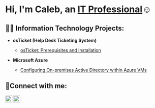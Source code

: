 <h1>Hi, I'm Caleb, an <a href="https://www.linkedin.com/in/caleb-lofton-1973a5227/">IT Professional</a>☺</h1>

<h2>👨‍💻 Information Technology Projects:</h2>

- <b>osTicket (Help Desk Ticketing System)</b>
  - [osTicket: Prerequisites and Installation](https://github.com/Theboy911/osticket-prereqs)
  
- <b>Microsoft Azure</b>
  - [Configuring On-premises Active Directory within Azure VMs](link)
  

<h2>🤳Connect with me:</h2>

[<img align="left" alt="Josh | LinkedIn" width="22px" src="https://cdn.jsdelivr.net/npm/simple-icons@v3/icons/linkedin.svg" />][linkedin]
[<img align="left" alt="Josh | Instagram" width="22px" src="https://cdn.jsdelivr.net/npm/simple-icons@v3/icons/instagram.svg" />][instagram]


[instagram]: https://www.instagram.com/calebtheboy911/
[linkedin]: https://www.linkedin.com/in/caleb-lofton-1973a5227/

